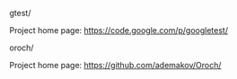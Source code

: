 gtest/

  Project home page: https://code.google.com/p/googletest/

oroch/

  Project home page: https://github.com/ademakov/Oroch/
